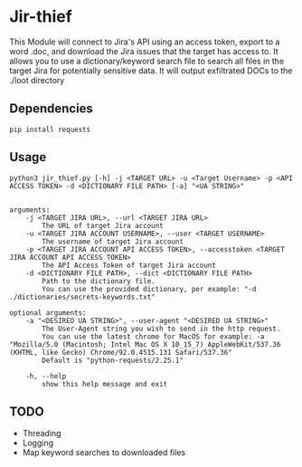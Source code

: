 # Jir-thief
This Module will connect to Jira's API using an access token, export to a word .doc, and download the Jira issues
that the target has access to. It allows you to use a dictionary/keyword search file to search all files in the target
Jira for potentially sensitive data. It will output exfiltrated DOCs to the ./loot directory
## Dependencies
`pip install requests`
## Usage
```
python3 jir_thief.py [-h] -j <TARGET URL> -u <Target Username> -p <API ACCESS TOKEN> -d <DICTIONARY FILE PATH> [-a] "<UA STRING>"


arguments:
	-j <TARGET JIRA URL>, --url <TARGET JIRA URL>
		The URL of target Jira account
	-u <TARGET JIRA ACCOUNT USERNAME>, --user <TARGET USERNAME>
		The username of target Jira account
	-p <TARGET JIRA ACCOUNT API ACCESS TOKEN>, --accesstoken <TARGET JIRA ACCOUNT API ACCESS TOKEN>
		The API Access Token of target Jira account
	-d <DICTIONARY FILE PATH>, --dict <DICTIONARY FILE PATH>
		Path to the dictionary file.
		You can use the provided dictionary, per example: "-d ./dictionaries/secrets-keywords.txt"

optional arguments:
	-a "<DESIRED UA STRING>", --user-agent "<DESIRED UA STRING>"
		The User-Agent string you wish to send in the http request.
		You can use the latest chrome for MacOS for example: -a "Mozilla/5.0 (Macintosh; Intel Mac OS X 10_15_7) AppleWebKit/537.36 (KHTML, like Gecko) Chrome/92.0.4515.131 Safari/537.36"
		Default is "python-requests/2.25.1"

	-h, --help
		show this help message and exit
```
## TODO
- Threading
- Logging
- Map keyword searches to downloaded files

